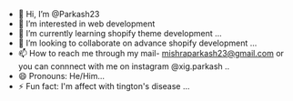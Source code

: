 - 👋 Hi, I’m @Parkash23
- 👀 I’m interested in web development 
- 🌱 I’m currently learning shopify theme development ...
- 💞️ I’m looking to collaborate on advance shopify development ...
- 📫 How to reach me through my mail- mishraparkash23@gmail.com or you can connnect with me on instagram @xig.parkash ..
- 😄 Pronouns: He/Him...
- ⚡ Fun fact: I'm affect with tington's disease  ...

<!---
Parkash23/Parkash23 is a ✨ special ✨ repository because its `README.md` (this file) appears on your GitHub profile.
You can click the Preview link to take a look at your changes.
--->
